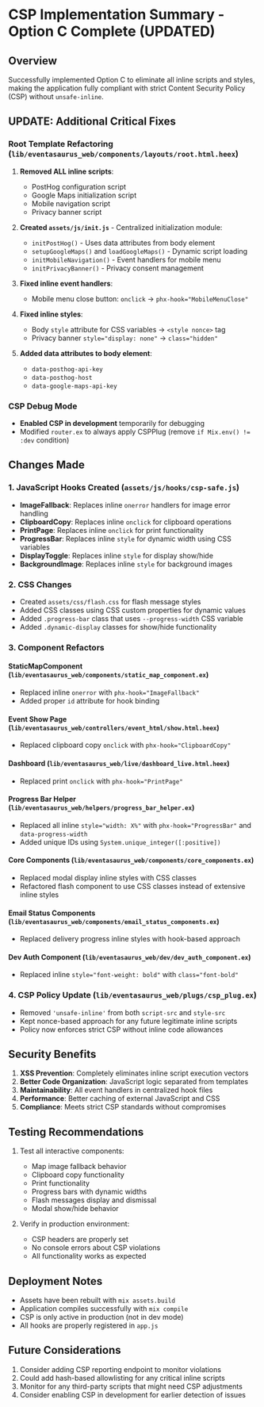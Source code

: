 # CSP Implementation Summary - Option C Complete (UPDATED)

## Overview
Successfully implemented Option C to eliminate all inline scripts and styles, making the application fully compliant with strict Content Security Policy (CSP) without `unsafe-inline`.

## UPDATE: Additional Critical Fixes

### Root Template Refactoring (`lib/eventasaurus_web/components/layouts/root.html.heex`)

1. **Removed ALL inline scripts**:
   - PostHog configuration script
   - Google Maps initialization script  
   - Mobile navigation script
   - Privacy banner script

2. **Created `assets/js/init.js`** - Centralized initialization module:
   - `initPostHog()` - Uses data attributes from body element
   - `setupGoogleMaps()` and `loadGoogleMaps()` - Dynamic script loading
   - `initMobileNavigation()` - Event handlers for mobile menu
   - `initPrivacyBanner()` - Privacy consent management

3. **Fixed inline event handlers**:
   - Mobile menu close button: `onclick` → `phx-hook="MobileMenuClose"`

4. **Fixed inline styles**:
   - Body `style` attribute for CSS variables → `<style nonce>` tag
   - Privacy banner `style="display: none"` → `class="hidden"`

5. **Added data attributes to body element**:
   - `data-posthog-api-key`
   - `data-posthog-host`
   - `data-google-maps-api-key`

### CSP Debug Mode
- **Enabled CSP in development** temporarily for debugging
- Modified `router.ex` to always apply CSPPlug (remove `if Mix.env() != :dev` condition)

## Changes Made

### 1. JavaScript Hooks Created (`assets/js/hooks/csp-safe.js`)
- **ImageFallback**: Replaces inline `onerror` handlers for image error handling
- **ClipboardCopy**: Replaces inline `onclick` for clipboard operations
- **PrintPage**: Replaces inline `onclick` for print functionality
- **ProgressBar**: Replaces inline `style` for dynamic width using CSS variables
- **DisplayToggle**: Replaces inline `style` for display show/hide
- **BackgroundImage**: Replaces inline `style` for background images

### 2. CSS Changes
- Created `assets/css/flash.css` for flash message styles
- Added CSS classes using CSS custom properties for dynamic values
- Added `.progress-bar` class that uses `--progress-width` CSS variable
- Added `.dynamic-display` classes for show/hide functionality

### 3. Component Refactors

#### StaticMapComponent (`lib/eventasaurus_web/components/static_map_component.ex`)
- Replaced inline `onerror` with `phx-hook="ImageFallback"`
- Added proper `id` attribute for hook binding

#### Event Show Page (`lib/eventasaurus_web/controllers/event_html/show.html.heex`)
- Replaced clipboard copy `onclick` with `phx-hook="ClipboardCopy"`

#### Dashboard (`lib/eventasaurus_web/live/dashboard_live.html.heex`)
- Replaced print `onclick` with `phx-hook="PrintPage"`

#### Progress Bar Helper (`lib/eventasaurus_web/helpers/progress_bar_helper.ex`)
- Replaced all inline `style="width: X%"` with `phx-hook="ProgressBar"` and `data-progress-width`
- Added unique IDs using `System.unique_integer([:positive])`

#### Core Components (`lib/eventasaurus_web/components/core_components.ex`)
- Replaced modal display inline styles with CSS classes
- Refactored flash component to use CSS classes instead of extensive inline styles

#### Email Status Components (`lib/eventasaurus_web/components/email_status_components.ex`)
- Replaced delivery progress inline styles with hook-based approach

#### Dev Auth Component (`lib/eventasaurus_web/dev/dev_auth_component.ex`)
- Replaced inline `style="font-weight: bold"` with `class="font-bold"`

### 4. CSP Policy Update (`lib/eventasaurus_web/plugs/csp_plug.ex`)
- Removed `'unsafe-inline'` from both `script-src` and `style-src`
- Kept nonce-based approach for any future legitimate inline scripts
- Policy now enforces strict CSP without inline code allowances

## Security Benefits

1. **XSS Prevention**: Completely eliminates inline script execution vectors
2. **Better Code Organization**: JavaScript logic separated from templates
3. **Maintainability**: All event handlers in centralized hook files
4. **Performance**: Better caching of external JavaScript and CSS
5. **Compliance**: Meets strict CSP standards without compromises

## Testing Recommendations

1. Test all interactive components:
   - Map image fallback behavior
   - Clipboard copy functionality
   - Print functionality
   - Progress bars with dynamic widths
   - Flash messages display and dismissal
   - Modal show/hide behavior

2. Verify in production environment:
   - CSP headers are properly set
   - No console errors about CSP violations
   - All functionality works as expected

## Deployment Notes

- Assets have been rebuilt with `mix assets.build`
- Application compiles successfully with `mix compile`
- CSP is only active in production (not in dev mode)
- All hooks are properly registered in `app.js`

## Future Considerations

1. Consider adding CSP reporting endpoint to monitor violations
2. Could add hash-based allowlisting for any critical inline scripts
3. Monitor for any third-party scripts that might need CSP adjustments
4. Consider enabling CSP in development for earlier detection of issues
